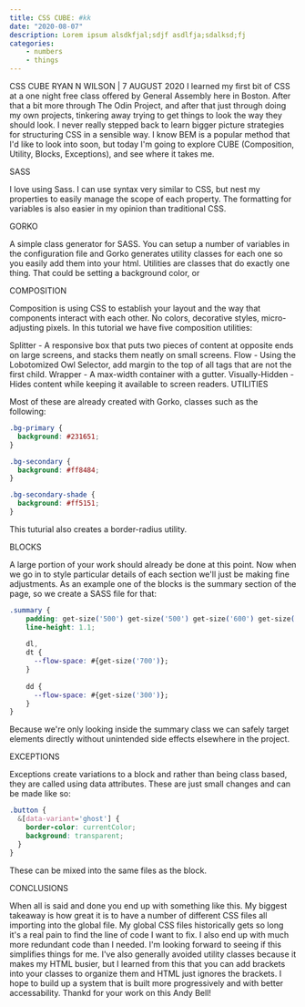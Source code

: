 ```yaml
---
title: CSS CUBE: #kk
date: "2020-08-07"
description: Lorem ipsum alsdkfjal;sdjf asdlfja;sdalksd;fj
categories:
    - numbers
    - things
---
```


CSS CUBE
RYAN N WILSON | 7 AUGUST 2020
I learned my first bit of CSS at a one night free class offered by General Assembly here in Boston. After that a bit more through The Odin Project, and after that just through doing my own projects, tinkering away trying to get things to look the way they should look. I never really stepped back to learn bigger picture strategies for structuring CSS in a sensible way. I know BEM is a popular method that I'd like to look into soon, but today I'm going to explore CUBE (Composition, Utility, Blocks, Exceptions), and see where it takes me.

SASS

I love using Sass. I can use syntax very similar to CSS, but nest my properties to easily manage the scope of each property. The formatting for variables is also easier in my opinion than traditional CSS.

GORKO

A simple class generator for SASS. You can setup a number of variables in the configuration file and Gorko generates utility classes for each one so you easily add them into your html. Utilities are classes that do exactly one thing. That could be setting a background color, or

COMPOSITION

Composition is using CSS to establish your layout and the way that components interact with each other. No colors, decorative styles, micro-adjusting pixels. In this tutorial we have five composition utilities:

Splitter - A responsive box that puts two pieces of content at opposite ends on large screens, and stacks them neatly on small screens.
Flow - Using the Lobotomized Owl Selector, add margin to the top of all tags that are not the first child.
Wrapper - A max-width container with a gutter.
Visually-Hidden - Hides content while keeping it available to screen readers.
UTILITIES

Most of these are already created with Gorko, classes such as the following:
```css
.bg-primary {
  background: #231651;
}

.bg-secondary {
  background: #ff8484;
}

.bg-secondary-shade {
  background: #ff5151;
}
```
This tuturial also creates a border-radius utility.

BLOCKS

A large portion of your work should already be done at this point. Now when we go in to style particular details of each section we'll just be making fine adjustments. As an example one of the blocks is the summary section of the page, so we create a SASS file for that:

```css
.summary {
	padding: get-size('500') get-size('500') get-size('600') get-size('500');
	line-height: 1.1;
  
	dl,
	dt {
	  --flow-space: #{get-size('700')};
	}
  
	dd {
	  --flow-space: #{get-size('300')};
	}
}
```
Because we're only looking inside the summary class we can safely target elements directly without unintended side effects elsewhere in the project.

EXCEPTIONS

Exceptions create variations to a block and rather than being class based, they are called using data attributes. These are just small changes and can be made like so:

```css
.button {
  &[data-variant='ghost'] {
    border-color: currentColor;
    background: transparent;
  }
}
```

These can be mixed into the same files as the block.

CONCLUSIONS

When all is said and done you end up with something like this. My biggest takeaway is how great it is to have a number of different CSS files all importing into the global file. My global CSS files historically gets so long it's a real pain to find the line of code I want to fix. I also end up with much more redundant code than I needed. I'm looking forward to seeing if this simplifies things for me. I've also generally avoided utility classes because it makes my HTML busier, but I learned from this that you can add brackets into your classes to organize them and HTML just ignores the brackets. I hope to build up a system that is built more progressively and with better accessability. Thankd for your work on this Andy Bell!
